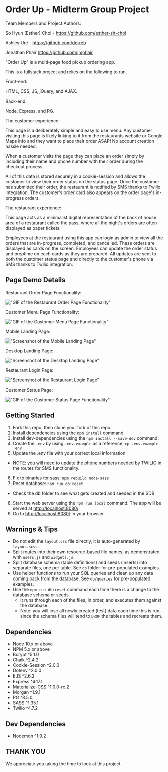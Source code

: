 # Order Up - Midterm Group Project

Team Members and Project Authors:

So Hyun (Esther) Choi - https://github.com/esther-sh-choi

Ashley Ure - https://github.com/dorreb

Jonathan Phair https://github.com/jmphair

"Order Up" is a multi-page food pickup ordering app.

This is a fullstack project and relies on the following to run.

Front-end:

  HTML, CSS, JS, jQuery, and AJAX. 

Back-end:

  Node, Express, and PG.

The customer experience:

  This page is a deliberately simple and easy to use menu. Any customer visiting this page is likely linking to it from the restaurants website or Google Maps info and they want to place their order ASAP! No account creation hassle needed.

  When a customer visits the page they can place an order simply by including their name and phone number with their order during the checkout process. 

  All of this data is stored securely in a cookie-session and allows the customer to view their order status on the status page. Once the customer has submitted their order, the restaurant is notified by SMS thanks to Twilio integration. The customer's order card also appears on the order page's in-progress orders. 

The restaurant experience: 

  This page acts as a minimalist digital representation of the back of house area of a restaurant called the pass, where all the night's orders are often displayed as paper tickets. 

  Employees at the restaurant using this app can login as admin to view all the orders that are in-progress, completed, and cancelled. These orders are displayed as cards on the screen. Employees can update the order status and preptime on each cards as they are prepared. All updates are sent to both the customer status page and directly to the customer's phone via SMS thanks to Twilio integration. 

## Page Demo Details

Restaurant Order Page Functionality:

!["GIF of the Restaurant Order Page Functionality"](https://github.com/esther-sh-choi/food-pickup-order/blob/master/public/docs/Readme%20Media/Restaurant-Orders-Functionality.gif?raw=true)

Customer Menu Page Functionality:

!["GIF of the Customer Menu Page Functionality"](https://github.com/esther-sh-choi/food-pickup-order/blob/master/public/docs/Readme%20Media/Customer-Menu-Functionality.gif?raw=true)

Mobile Landing Page:

!["Screenshot of the Mobile Landing Page"](https://github.com/esther-sh-choi/food-pickup-order/blob/master/public/docs/Readme%20Media/Mobile-Landing-Page.jpg?raw=true)

Desktop Landing Page:

!["Screenshot of the Desktop Landing Page"](https://github.com/esther-sh-choi/food-pickup-order/blob/master/public/docs/Readme%20Media/Desktop-Landing-Page.jpg?raw=true)

Restaurant Login Page:

!["Screenshot of the Restaurant Login Page"](https://github.com/esther-sh-choi/food-pickup-order/blob/master/public/docs/Readme%20Media/Restaurant-Login-Page.jpg?raw=true)

Customer Status Page:

!["GIF of the Customer Status Page Functionality"](PLACEHOLDER)

## Getting Started

1. Fork this repo, then clone your fork of this repo.
2. Install dependencies using the `npm install` command.
3. Install dev-dependencies using the `npm install --save-dev` command.
4. Create the `.env` by using `.env.example` as a reference: `cp .env.example .env`
5. Update the .env file with your correct local information 
  - NOTE: you will need to update the phone numbers needed by TWILIO in the routes for SMS functionality. 
6. Fix to binaries for sass: `npm rebuild node-sass`
7. Reset database: `npm run db:reset`
  - Check the db folder to see what gets created and seeded in the SDB
8. Start the web server using the `npm run local` command. The app will be served at <http://localhost:8080/>.
9. Go to <http://localhost:8080/> in your browser.

## Warnings & Tips

- Do not edit the `layout.css` file directly, it is auto-generated by `layout.scss`.
- Split routes into their own resource-based file names, as demonstrated with `users.js` and `widgets.js`.
- Split database schema (table definitions) and seeds (inserts) into separate files, one per table. See `db` folder for pre-populated examples. 
- Use helper functions to run your SQL queries and clean up any data coming back from the database. See `db/queries` for pre-populated examples.
- Use the `npm run db:reset` command each time there is a change to the database schema or seeds. 
  - It runs through each of the files, in order, and executes them against the database. 
  - Note: you will lose all newly created (test) data each time this is run, since the schema files will tend to `DROP` the tables and recreate them.

## Dependencies

- Node 10.x or above
- NPM 5.x or above
- Bcrypt ^5.1.0
- Chalk ^2.4.2
- Cookie-Session ^2.0.0
- Dotenv ^2.0.0
- EJS ^2.6.2
- Express ^4.17.1
- Materialize-CSS ^1.0.0-rc.2
- Morgan ^1.9.1
- PG ^8.5.0,
- SASS ^1.35.1
- Twilio ^4.7.2

## Dev Dependencies

- Nodemon ^1.9.2

## THANK YOU
We appreciate you taking the time to look at this project.
